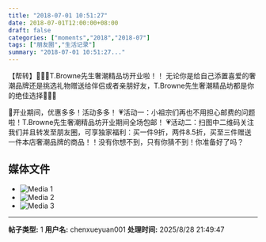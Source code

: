```yaml
---
title: "2018-07-01 10:51:27"
date: 2018-07-01T12:00:00+08:00
draft: false
categories: ["moments","2018","2018-07"]
tags: ["朋友圈","生活记录"]
summary: "2018-07-01 10:51:27..."
---
```


【帮转】🥁🥁🥁T.Browne先生奢潮精品坊开业啦！！
无论你是给自己添置喜爱的奢潮品牌还是挑选礼物赠送给伴侣或者亲朋好友，T.Browne先生奢潮精品坊都是你的绝佳选择👏👏👏

🌟开业期间，优惠多多！活动多多！
💗活动一：小祖宗们再也不用担心邮费的问题啦！T.Browne先生奢潮精品坊开业期间全场包邮！
💗活动二：扫图中二维码关注我们并且转发至朋友圈，可享独家福利：买一件9折，两件8.5折，买至三件赠送一件本店奢潮品牌的商品！！没有你想不到，只有你猜不到！你准备好了吗？

## 媒体文件

- ![Media 1](/Moments/photos/2018-07-01/201807011051270.jpg)
- ![Media 2](/Moments/photos/2018-07-01/201807011051271.jpg)
- ![Media 3](/Moments/photos/2018-07-01/201807011051272.jpg)

---

**帖子类型:** 1
**用户名:** chenxueyuan001
**处理时间:** 2025/8/28 21:49:47